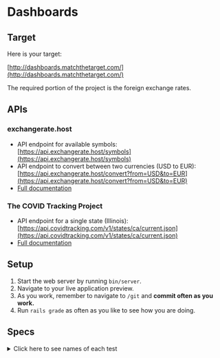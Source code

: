 # Dashboards

## Target

Here is your target:

[http://dashboards.matchthetarget.com/](http://dashboards.matchthetarget.com/)

The required portion of the project is the foreign exchange rates.

## APIs

### exchangerate.host

 - API endpoint for available symbols: [https://api.exchangerate.host/symbols](https://api.exchangerate.host/symbols)
 - API endpoint to convert between two currencies (USD to EUR): [https://api.exchangerate.host/convert?from=USD&to=EUR](https://api.exchangerate.host/convert?from=USD&to=EUR)
 - [Full documentation](https://exchangerate.host/#/#docs)

### The COVID Tracking Project
 
 - API endpoint for a single state (Illinois): [https://api.covidtracking.com/v1/states/ca/current.json](https://api.covidtracking.com/v1/states/ca/current.json)
 - [Full documentation](https://covidtracking.com/data/api)
 
## Setup

1. Start the web server by running `bin/server`.
1. Navigate to your live application preview.
1. As you work, remember to navigate to `/git` and **commit often as you work.**
1. Run `rails grade` as often as you like to see how you are doing.

## Specs
<details>
  <summary>Click here to see names of each test</summary>

/forex has a level one heading with the text 'Currency pairs' 

/forex lists each of the Currency Symbols from the API 

/forex has a link to '/forex/X', where 'X' is a currency symbol, for each currency symbol 

/forex/[CURRENCY SYMBOL] has a level one heading with the text 'Convert [CURRENCY SYMBOL]' 

/forex/[CURRENCY SYMBOL] has a level one heading with the text 'Convert [CURRENCY SYMBOL]' 

/forex/[CURRENCY SYMBOL] has a link with the text 'back' to '/forex' 

/forex/[CURRENCY SYMBOL] has a link with the text, 'Convert 1 X to Y...', to '/forex/X/Y', for each currency symbol 

/forex/[CURRENCY SYMBOL]/[CURRENCY SYMBOL] has a level one heading with the text 'Convert [CURRENCY SYMBOL] to [CURRENCY SYMBOL]' 

/forex/[CURRENCY SYMBOL]/[CURRENCY SYMBOL] has the text '1 [CURRENCY SYMBOL] equals [CURRENCY SYMBOL]' 

/forex/[CURRENCY SYMBOL]/[CURRENCY SYMBOL] has a link with the text 'back' to '/forex/[CURRENCY SYMBOL]' 

/forex/[CURRENCY SYMBOL]/[CURRENCY SYMBOL] has a link with the text 'back' to '/forex/[CURRENCY SYMBOL]' 

</details>
